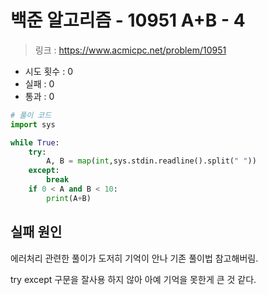 # 백준 알고리즘 - 10951 A+B - 4

> 링크 : https://www.acmicpc.net/problem/10951

- 시도 횟수 : 0
- 실패 : 0
- 통과 : 0

```py
# 풀이 코드
import sys

while True:
    try:
        A, B = map(int,sys.stdin.readline().split(" "))
    except:
        break
    if 0 < A and B < 10:
        print(A+B)
```

## 실패 원인

에러처리 관련한 풀이가 도저히 기억이 안나 기존 풀이법 참고해버림.

try except 구문을 잘사용 하지 않아 아예 기억을 못한게 큰 것 같다.
